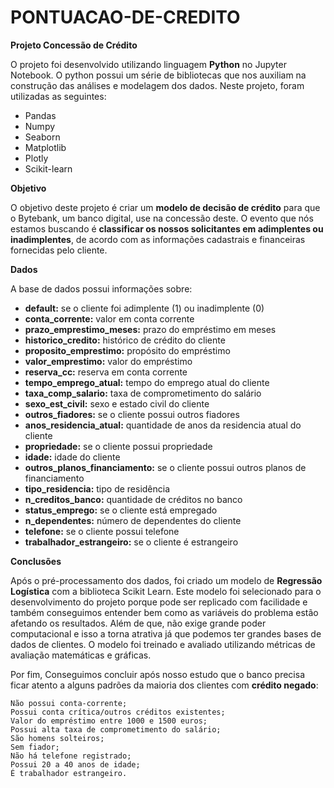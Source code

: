 # PONTUACAO-DE-CREDITO

**Projeto Concessão de Crédito**

O projeto foi desenvolvido utilizando linguagem **Python** no Jupyter Notebook. O python possui um série de bibliotecas que nos auxiliam na construção das análises e modelagem dos dados. Neste projeto, foram utilizadas as seguintes:

   - Pandas
   - Numpy
   - Seaborn
   - Matplotlib
   - Plotly
   - Scikit-learn

**Objetivo**

O objetivo deste projeto é criar um **modelo de decisão de crédito** para que o Bytebank, um banco digital, use na concessão deste. O evento que nós estamos buscando é **classificar os nossos solicitantes em adimplentes ou inadimplentes**, de acordo com as informações cadastrais e financeiras fornecidas pelo cliente.

**Dados**

A base de dados possui informações sobre:

  - **default:** se o cliente foi adimplente (1) ou inadimplente (0)
  - **conta_corrente:** valor em conta corrente
  - **prazo_emprestimo_meses:** prazo do empréstimo em meses
  - **historico_credito:** histórico de crédito do cliente
  - **proposito_emprestimo:** propósito do empréstimo
  - **valor_emprestimo:** valor do empréstimo
  - **reserva_cc:** reserva em conta corrente
  - **tempo_emprego_atual:** tempo do emprego atual do cliente
  - **taxa_comp_salario:** taxa de comprometimento do salário
  - **sexo_est_civil:** sexo e estado civil do cliente
  - **outros_fiadores:** se o cliente possui outros fiadores
  - **anos_residencia_atual:** quantidade de anos da residencia atual do cliente
  - **propriedade:** se o cliente possui propriedade
  - **idade:** idade do cliente
  - **outros_planos_financiamento:** se o cliente possui outros planos de financiamento
  - **tipo_residencia:** tipo de residência
  - **n_creditos_banco:** quantidade de créditos no banco
  - **status_emprego:** se o cliente está empregado
  - **n_dependentes:** número de dependentes do cliente
  - **telefone:** se o cliente possui telefone
  - **trabalhador_estrangeiro:** se o cliente é estrangeiro


**Conclusões**


Após o pré-processamento dos dados, foi criado um modelo de **Regressão Logística** com a biblioteca Scikit Learn. Este modelo foi selecionado para o desenvolvimento do projeto porque pode ser replicado com facilidade e também conseguimos entender bem como as variáveis do problema estão afetando os resultados. Além de que, não exige grande poder computacional e isso a torna atrativa já que podemos ter grandes bases de dados de clientes. O modelo foi treinado e avaliado utilizando métricas de avaliação matemáticas e gráficas.

Por fim, Conseguimos concluir após nosso estudo que o banco precisa ficar atento a alguns padrões da maioria dos clientes com **crédito negado**:
    
    Não possui conta-corrente;
    Possui conta crítica/outros créditos existentes;
    Valor do empréstimo entre 1000 e 1500 euros;
    Possui alta taxa de comprometimento do salário;
    São homens solteiros;
    Sem fiador;
    Não há telefone registrado;
    Possui 20 a 40 anos de idade;
    É trabalhador estrangeiro.
